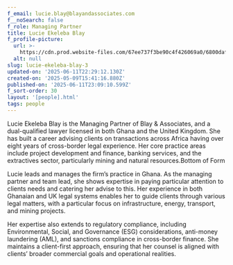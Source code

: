 ```yaml
---
f_email: lucie.blay@blayandassociates.com
f__noSearch: false
f_role: Managing Partner
title: Lucie Ekeleba Blay
f_profile-picture:
  url: >-
    https://cdn.prod.website-files.com/67ee737f3be90c4f426069a0/6800daf486ab36d2f121eced_Lucie%20Blay%20(1).avif
  alt: null
slug: lucie-ekeleba-blay-3
updated-on: '2025-06-11T22:29:12.130Z'
created-on: '2025-05-09T15:41:16.880Z'
published-on: '2025-06-11T23:09:10.599Z'
f_sort-order: 30
layout: '[people].html'
tags: people
---
```


Lucie Ekeleba Blay is the Managing Partner of Blay & Associates, and a dual-qualified lawyer licensed in both Ghana and the United Kingdom. She has built a career advising clients on transactions across Africa having over eight years of cross-border legal experience. Her core practice areas include project development and finance, banking services, and the extractives sector, particularly mining and natural resources.Bottom of Form

Lucie leads and manages the firm’s practice in Ghana. As the managing partner and team lead, she shows expertise in paying particular attention to clients needs and catering her advise to this. Her experience in both Ghanaian and UK legal systems enables her to guide clients through various legal matters, with a particular focus on infrastructure, energy, transport, and mining projects.  

Her expertise also extends to regulatory compliance, including Environmental, Social, and Governance (ESG) considerations, anti-money laundering (AML), and sanctions compliance in cross-border finance. She maintains a client-first approach, ensuring that her counsel is aligned with clients’ broader commercial goals and operational realities.
